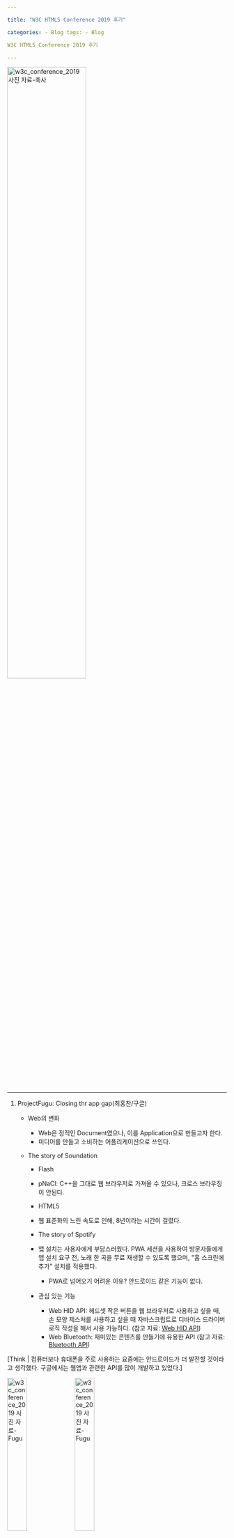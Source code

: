 ```yaml
---

title: "W3C HTML5 Conference 2019 후기"

categories: - Blog tags: - Blog

W3C HTML5 Conference 2019 후기

---
```


<img src="https://user-images.githubusercontent.com/57103028/67919014-0d8c7400-fbe2-11e9-8125-68af3ccda5b1.jpg" alt="w3c_conference_2019 사진 자료-축사" width="60%">

---

1.	ProjectFugu: Closing thr app gap(최홍찬/구글)

	-	Web의 변화
		-	Web은 정적인 Document였으나, 이를 Application으로 만들고자 한다.
		-	미디어를 만들고 소비하는 어플리케이션으로 쓰인다.
	-	The story of Soundation

		-	Flash
		-	pNaCl: C++을 그대로 웹 브라우저로 가져올 수 있으나, 크로스 브라우징이 안된다.
		-	HTML5
		-	웹 표준화의 느린 속도로 인해, 8년이라는 시간이 걸렸다.
		-	The story of Spotify
		-	앱 설치는 사용자에게 부담스러웠다. PWA 세션을 사용하여 방문자들에게 앱 설치 요구 전, 노래 한 곡을 무료 재생할 수 있도록 했으며, "홈 스크린에 추가" 설치를 적용했다.
			-	PWA로 넘어오기 어려운 이유? 안드로이드 같은 기능이 없다.
		-	관심 있는 기능

			-	Web HID API: 헤드셋 작은 버튼을 웹 브라우저로 사용하고 싶을 때, 손 모양 제스처를 사용하고 싶을 때 자바스크립트로 디바이스 드라이버 로직 작성을 해서 사용 가능하다. (참고 자료: [Web HID API](wicg.github.io/webhid/)\)
			-	Web Bluetooth: 재미있는 콘텐츠를 만들기에 유용한 API (참고 자료: [Bluetooth API](bluetooth.rocks/batmobile/)\)

\[Think | 컴퓨터보다 휴대폰을 주로 사용하는 요즘에는 안드로이드가 더 발전할 것이라고 생각했다. 구글에서는 웹앱과 관련한 API를 많이 개발하고 있었다.]

<img src="https://user-images.githubusercontent.com/57103028/67919039-23019e00-fbe2-11e9-8e81-72b0208da696.jpg" alt="w3c_conference_2019 사진 자료-Fugu" width="30%"> <img src="https://user-images.githubusercontent.com/57103028/67919042-2563f800-fbe2-11e9-8bce-3551c06c1ed7.jpg" alt="w3c_conference_2019 사진 자료-Fugu" width="30%">

---

1.	Move the Web Forward(김효/네이버)
	-	플러그인 설치 없는 웹 환경을 위한 노력을 하고 있다.
		-	웹 인증서 API 표준화 제안: 2019 TTA 국내 표준 제안 중
	-	Better Ads
		-	광고를 아예 없앨 수는 없으나, CBA 표준을 적용한 건강한 광고 생태계 만들기

\[Think | 없앨 수 없다면 좋은 방향으로 시도하는 관점이 참 좋다.]

<img src="https://user-images.githubusercontent.com/57103028/67919050-2ac14280-fbe2-11e9-9f51-dd50ac77dba7.jpg" alt="w3c_conference_2019 사진 자료-웨일" width="30%">

---

1.	민간 500대 웹사이트 플러그인 개선 현황 및 향후 계획(안)(최영준/KISA)
	-	어도비는 2020년부터 플래시 기술 지원 및 배포 중단에 대해 공식 발표하였으며, HTML5 등 웹 표준 기술을 활용할 것을 권고했다.
	-	과거 인터넷 익스플로러 사용 비중이 높았으나, 크롬 등 다른 브라우저 사용 비중 증가했다.
	-	플래시는 기술 지원 중단으로 인한 보안 사고(랜섬웨어, 정보 유출 등) 위협에 노출된다.
		-	플래시 컨텐츠 사용으로 피해가 발생하면 운영자와 제휴사가 책임져야 한다.

<img src="https://user-images.githubusercontent.com/57103028/67919053-2c8b0600-fbe2-11e9-976a-5ca1c503e397.jpg" alt="w3c_conference_2019 사진 자료-플러그인 개발" width="30%"> <img src="https://user-images.githubusercontent.com/57103028/67919056-2e54c980-fbe2-11e9-9b23-6bae1c730230.jpg" alt="w3c_conference_2019 사진 자료-플러그인 개발" width="30%"> <img src="https://user-images.githubusercontent.com/57103028/67919062-30b72380-fbe2-11e9-8cc6-52128d82341f.jpg" alt="w3c_conference_2019 사진 자료-플러그인 개발" width="30%">

\[Think | 플래시에서 해왔던 애니메이션을 자바스크립트로 구현할 수 있도록 공부하면 좋겠다.]

---

1.	다음 통합검색 로딩 속도 개선 삽질기(김정윤/카카오)

<img src="https://user-images.githubusercontent.com/57103028/67919068-33b21400-fbe2-11e9-9025-8b535d854212.jpg" alt="w3c_conference_2019 사진 자료-최적화" width="30%"> <img src="https://user-images.githubusercontent.com/57103028/67919069-357bd780-fbe2-11e9-863a-6c9bab7faa26.jpg" alt="w3c_conference_2019 사진 자료-최적화" width="30%"> <img src="https://user-images.githubusercontent.com/57103028/67919064-31e85080-fbe2-11e9-9cc3-b820273467f5.jpg" alt="w3c_conference_2019 사진 자료-최적화" width="30%">

\[Think | 이해하기에는 고난이도의 강의였다.]

---

1.	SVG를 배경이미지로 활용한 아이콘 삽질기(오혜진/Coinone)

	-	아이콘 폰트
		-	Bootstrap Glyphicon, Font Awesome
		-	클래스명으로 쉽게 아이콘을 불러올 수 있다.
		-	벡터 그래픽을 이용하기 때문에 사이즈 변경이 용이하다.
		-	일반 텍스트에 적용할 수 있는 CSS를 사용할 수 있다.
	-	SVG
		-	`<img src=“icon.svg”>` 이미지 파일로 사용한다.
		-	문제점: fill 값에는 hex 코드를 넣을 수 없다.
	-	Sass를 통해 색상 변환이 용이한 function 만들기`
		  @function svgIcon($color)
		 $color: rgba($color, 0.999)
		 $icon: "data:image/svg+xml,%3Csvg xmlns='http://www.w3.org/2000/svg'
		viewBox='0 0 60 60'%3E%3Cpolygon fill='#{$color}' points='20.62 55.62
		45.74 30.5 20.62 5.38 16.38 9.62 37.26 30.5 16.38 51.38 20.62 55.62'/
		%3E%3C/svg%3E"
		 @return url($icon)
		.icon
		 display: inline-block
		 width: 1em
		 height: 1em
		 background: svgIcon(#1772f8) no-repeat
		`

<img src="https://user-images.githubusercontent.com/57103028/67919071-37459b00-fbe2-11e9-9b76-29d1ff19c6a4.jpg" alt="w3c_conference_2019 사진 자료-SVG" width="30%"> <img src="https://user-images.githubusercontent.com/57103028/67919074-390f5e80-fbe2-11e9-9747-b12bf584415b.jpg" alt="w3c_conference_2019 사진 자료-SVG" width="30%"> <img src="https://user-images.githubusercontent.com/57103028/67919078-3ad92200-fbe2-11e9-982f-8a904216beab.jpg" alt="w3c_conference_2019 사진 자료-SVG" width="30%"> <img src="https://user-images.githubusercontent.com/57103028/67919079-3c0a4f00-fbe2-11e9-9f79-6f0f4e9b83a1.jpg" alt="w3c_conference_2019 사진 자료-SVG" width="30%"> <img src="https://user-images.githubusercontent.com/57103028/67919028-1aa96300-fbe2-11e9-9f3e-743635b9ab2e.jpg" alt="w3c_conference_2019 사진 자료-SVG" width="30%">

\[Think | SVG를 알고 있었지만, 실무에서 사용해본 적이 없다. 기본적인 도형 아이콘을 나중에는 사용해볼 수 있도록 연습해보면 좋겠다.]

---

1.	코딩도 디자인이다, 디자이너가 잘하면 더 좋을 코딩 이야기(유준모/스튜디오밀)([자료](https://studiomeal.com/data/html5con2019//)\)
	-	3D API인 WebGL을 활용하면 좋다.
	-	게임개발+수학 관련 책을 읽으면 좋다.
	-	삼각함수를 활용한 애니메이션 구현에 대한 예제가 자료에 있다.

\[Think | "스스로의 한계를 규정하지 않기", "태어나면서부터 개발자였던 사람은 없다."라는 이야기도 해주시고, 자바스크립트를 활용한 다양한 예제로 새로운 눈을 뜨게 됐다.]

---

1.	마무리
	-	시·공간을 초월해서 소통과 협력이 가능한 웹, 웹을 더 공부해야 하는 이유를 알게 됐다.
	-	앱이 각광받고 있다는 이유로 웹이 많이 소홀해질 것이라고 생각했던 편견을 깨주는 컨퍼런스였다. 열심히 해야겠다.
